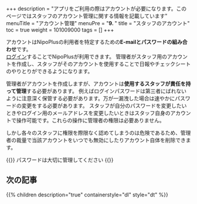 +++
description = "アプリをご利用の際はアカウントが必要になります。このページではスタッフのアカウント管理に関する情報を記載しています"
menuTitle = "アカウント管理"
menuPre = "<b>9. </b>"
title = "スタッフのアカウント"
toc = true
weight = 101009000
tags = []
+++

アカウントはNipoPlusの利用者を特定するための**E-mailとパスワードの組み合わせ**です。  
[ログイン](/manual/account/signin/)することでNipoPlusが利用できます。
管理者がスタッフ用のアカウントを作成し、スタッフがそのアカウントを使用することで日報やチェックシートのやりとりができるようになります。  

管理者がアカウントを作成しますが、アカウントは**使用するスタッフが責任を持って管理**する必要があります。
例えばログインパスワードは第三者にばれないように注意深く保管する必要があります。万が一漏洩した場合は速やかにパスワードの変更をする必要があります。
スタッフが自分のパスワードを変更したいときやログイン用のメールアドレスを変更したいときはスタッフ自身のアカウントで操作可能です。これらの操作に管理者の権限は必要ありません。  

しかし各々のスタッフに権限を際限なく認めてしまうのは危険であるため、管理者の裁量で当該アカウントをいつでも無効にしたりアカウント自体を削除できます。

{{<alice pos="right" icon="shield">}}
パスワードは大切に管理してください
{{</alice>}}

## 次の記事

{{% children description="true" containerstyle="dl" style="dt" %}}
